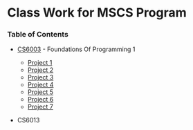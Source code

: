 # Class Work for MSCS Program

### Table of Contents
  - [CS6003](https://github.com/amasse-1/class_work/tree/main/CSC6003) - Foundations Of Programming 1
    - [Project 1](https://github.com/amasse-1/class_work/blob/main/CSC6003/project1.py)
    - [Project 2](https://github.com/amasse-1/class_work/blob/main/CSC6003/project2.py)
    - [Project 3](https://github.com/amasse-1/class_work/tree/main/CSC6003/project3) 
    - [Project 4](https://github.com/amasse-1/class_work/tree/main/CSC6003/project4)
    - [Project 5](https://github.com/amasse-1/class_work/blob/main/CSC6003/project5.py)
    - [Project 6](https://github.com/amasse-1/class_work/tree/main/CSC6003/project6)
    - [Project 7](https://github.com/amasse-1/class_work/tree/main/CSC6003/project7)
  
  - CS6013
